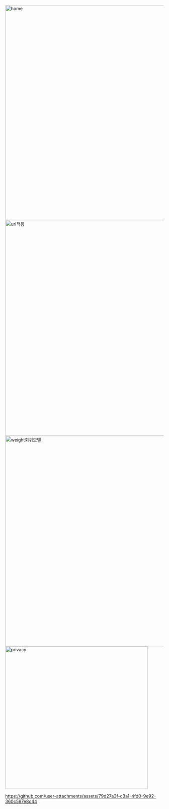 <img width="682" alt="home" src="https://github.com/user-attachments/assets/7fe55b40-9b1e-486b-99f3-68bf44a5a4ef" />

<img width="685" alt="url적용" src="https://github.com/user-attachments/assets/523d8d26-9bee-47cd-bcdc-07f1f3b24407" />

<img width="668" alt="weight회귀모델" src="https://github.com/user-attachments/assets/70400f7c-f996-4473-bcad-70aeb4836b2c" />

<img width="453" alt="privacy" src="https://github.com/user-attachments/assets/57847332-3db2-4b93-a21c-8381c23b14e8" />

https://github.com/user-attachments/assets/79d27a3f-c3a1-4fd0-9e92-360c597e8c44
